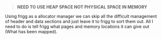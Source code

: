  >**NEED TO USE HEAP SPACE NOT PHYSICAL SPACE IN MEMORY**

Using frigg as a allocator manager we can skip all the difficult management of header and data sections and just leave it to frigg to sort them out. All I need to do is tell frigg what pages and memory locations it can give out (What has been mapped).